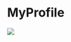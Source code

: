 # MyProfile  

![](https://github-readme-stats.vercel.app/api?username=p-yttor4869&show_icons=true&theme=tokyonight)
